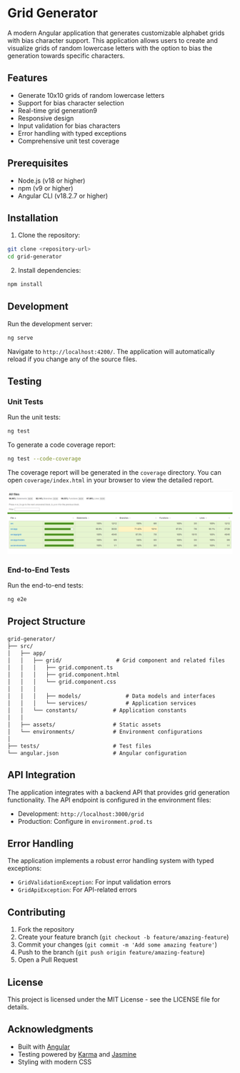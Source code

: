 # Grid Generator

A modern Angular application that generates customizable alphabet grids with bias character support. This application allows users to create and visualize grids of random lowercase letters with the option to bias the generation towards specific characters.

## Features

- Generate 10x10 grids of random lowercase letters
- Support for bias character selection
- Real-time grid generation9
- Responsive design
- Input validation for bias characters
- Error handling with typed exceptions
- Comprehensive unit test coverage

## Prerequisites

- Node.js (v18 or higher)
- npm (v9 or higher)
- Angular CLI (v18.2.7 or higher)

## Installation

1. Clone the repository:

```bash
git clone <repository-url>
cd grid-generator
```

2. Install dependencies:

```bash
npm install
```

## Development

Run the development server:

```bash
ng serve
```

Navigate to `http://localhost:4200/`. The application will automatically reload if you change any of the source files.

## Testing

### Unit Tests

Run the unit tests:

```bash
ng test
```

To generate a code coverage report:

```bash
ng test --code-coverage
```

The coverage report will be generated in the `coverage` directory. You can open `coverage/index.html` in your browser to view the detailed report.

![Code Coverage Report](public/codeCoverageReportSnapshot.png)

### End-to-End Tests

Run the end-to-end tests:

```bash
ng e2e
```

## Project Structure

```
grid-generator/
├── src/
│   ├── app/
│   │   ├── grid/                 # Grid component and related files
│   │   │   ├── grid.component.ts
│   │   │   ├── grid.component.html
│   │   │   └── grid.component.css
│   │   │
│   │   │   ├── models/              # Data models and interfaces
│   │   │   └── services/            # Application services
│   │   └── constants/           # Application constants
│   │
│   ├── assets/                  # Static assets
│   └── environments/            # Environment configurations
│
├── tests/                       # Test files
└── angular.json                 # Angular configuration
```

## API Integration

The application integrates with a backend API that provides grid generation functionality. The API endpoint is configured in the environment files:

- Development: `http://localhost:3000/grid`
- Production: Configure in `environment.prod.ts`

## Error Handling

The application implements a robust error handling system with typed exceptions:

- `GridValidationException`: For input validation errors
- `GridApiException`: For API-related errors

## Contributing

1. Fork the repository
2. Create your feature branch (`git checkout -b feature/amazing-feature`)
3. Commit your changes (`git commit -m 'Add some amazing feature'`)
4. Push to the branch (`git push origin feature/amazing-feature`)
5. Open a Pull Request

## License

This project is licensed under the MIT License - see the LICENSE file for details.

## Acknowledgments

- Built with [Angular](https://angular.io/)
- Testing powered by [Karma](https://karma-runner.github.io/) and [Jasmine](https://jasmine.github.io/)
- Styling with modern CSS

